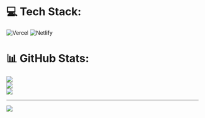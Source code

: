 
# 💻 Tech Stack:
![Vercel](https://img.shields.io/badge/vercel-%23000000.svg?style=for-the-badge&logo=vercel&logoColor=white) ![Netlify](https://img.shields.io/badge/netlify-%23000000.svg?style=for-the-badge&logo=netlify&logoColor=#00C7B7)
# 📊 GitHub Stats:
![](https://github-readme-stats.vercel.app/api?username=deadapi&theme=dark&hide_border=false&include_all_commits=false&count_private=false)<br/>
![](https://github-readme-streak-stats.herokuapp.com/?user=deadapi&theme=dark&hide_border=false)<br/>
![](https://github-readme-stats.vercel.app/api/top-langs/?username=deadapi&theme=dark&hide_border=false&include_all_commits=false&count_private=false&layout=compact)

---
[![](https://visitcount.itsvg.in/api?id=deadapi&icon=0&color=12)](https://visitcount.itsvg.in)

<!-- Proudly created with GPRM ( https://gprm.itsvg.in ) -->
